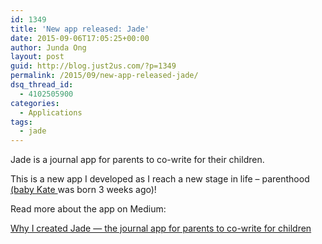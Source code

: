 ```yaml
---
id: 1349
title: 'New app released: Jade'
date: 2015-09-06T17:05:25+00:00
author: Junda Ong
layout: post
guid: http://blog.just2us.com/?p=1349
permalink: /2015/09/new-app-released-jade/
dsq_thread_id:
  - 4102505900
categories:
  - Applications
tags:
  - jade
---
```

Jade is a journal app for parents to co-write for their children.

This is a new app I developed as I reach a new stage in life &#8211; parenthood <a href="http://www.just2me.com/2015/08/baby-kate-is-born.html" onclick="__gaTracker('send', 'event', 'outbound-article', 'http://www.just2me.com/2015/08/baby-kate-is-born.html', '(baby Kate ');" target="_blank">(baby Kate </a>was born 3 weeks ago)!

Read more about the app on Medium:

<a href="https://medium.com/jade-journal/why-i-created-jade-the-journal-app-for-parents-to-co-write-for-children-e4f3bab84a19" onclick="__gaTracker('send', 'event', 'outbound-article', 'https://medium.com/jade-journal/why-i-created-jade-the-journal-app-for-parents-to-co-write-for-children-e4f3bab84a19', 'Why I created Jade — the journal app for parents to co-write for children');" class="m-story"  data-collapsed="true">Why I created Jade — the journal app for parents to co-write for children</a>

&nbsp;

<div style="font-size:0px;height:0px;line-height:0px;margin:0;padding:0;clear:both">
</div>
